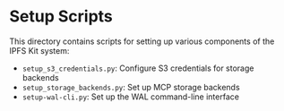 # Setup Scripts

This directory contains scripts for setting up various components of the IPFS Kit system:

- `setup_s3_credentials.py`: Configure S3 credentials for storage backends
- `setup_storage_backends.py`: Set up MCP storage backends
- `setup-wal-cli.py`: Set up the WAL command-line interface
